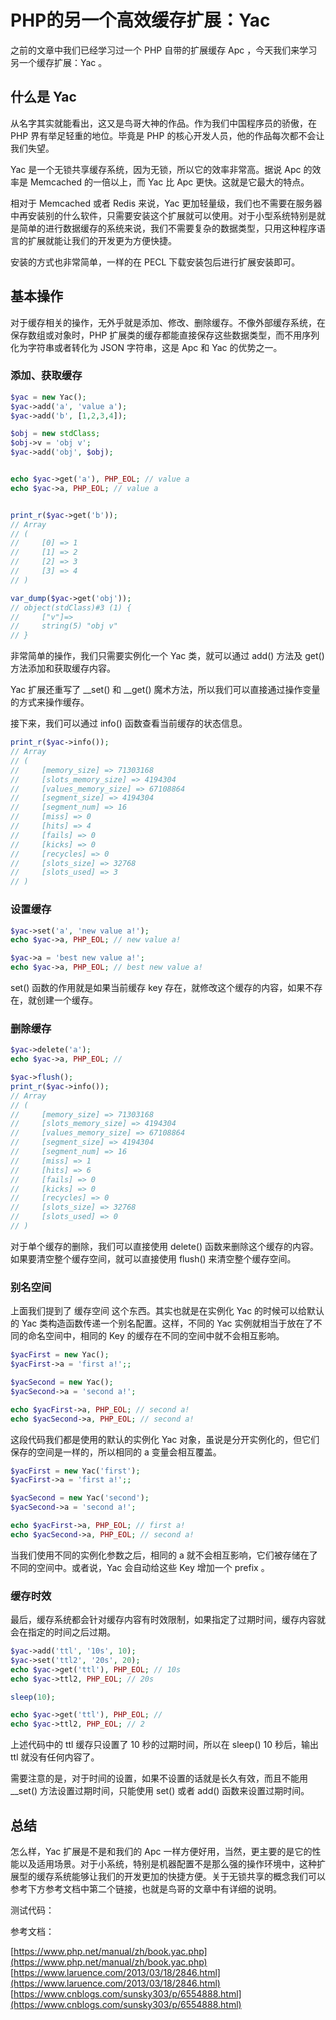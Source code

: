 # PHP的另一个高效缓存扩展：Yac

之前的文章中我们已经学习过一个 PHP 自带的扩展缓存 Apc ，今天我们来学习另一个缓存扩展：Yac 。

## 什么是 Yac

从名字其实就能看出，这又是鸟哥大神的作品。作为我们中国程序员的骄傲，在 PHP 界有举足轻重的地位。毕竟是 PHP 的核心开发人员，他的作品每次都不会让我们失望。

Yac 是一个无锁共享缓存系统，因为无锁，所以它的效率非常高。据说 Apc 的效率是 Memcached 的一倍以上，而 Yac 比 Apc 更快。这就是它最大的特点。

相对于 Memcached 或者 Redis 来说，Yac 更加轻量级，我们也不需要在服务器中再安装别的什么软件，只需要安装这个扩展就可以使用。对于小型系统特别是就是简单的进行数据缓存的系统来说，我们不需要复杂的数据类型，只用这种程序语言的扩展就能让我们的开发更为方便快捷。

安装的方式也非常简单，一样的在 PECL 下载安装包后进行扩展安装即可。

## 基本操作

对于缓存相关的操作，无外乎就是添加、修改、删除缓存。不像外部缓存系统，在保存数组或对象时，PHP 扩展类的缓存都能直接保存这些数据类型，而不用序列化为字符串或者转化为 JSON 字符串，这是 Apc 和 Yac 的优势之一。

### 添加、获取缓存

```php
$yac = new Yac();
$yac->add('a', 'value a');
$yac->add('b', [1,2,3,4]);

$obj = new stdClass;
$obj->v = 'obj v';
$yac->add('obj', $obj);


echo $yac->get('a'), PHP_EOL; // value a
echo $yac->a, PHP_EOL; // value a


print_r($yac->get('b'));
// Array
// (
//     [0] => 1
//     [1] => 2
//     [2] => 3
//     [3] => 4
// )

var_dump($yac->get('obj'));
// object(stdClass)#3 (1) {
//     ["v"]=>
//     string(5) "obj v"
// }
```

非常简单的操作，我们只需要实例化一个 Yac 类，就可以通过 add() 方法及 get() 方法添加和获取缓存内容。

Yac 扩展还重写了 __set() 和 __get() 魔术方法，所以我们可以直接通过操作变量的方式来操作缓存。

接下来，我们可以通过 info() 函数查看当前缓存的状态信息。

```php
print_r($yac->info());
// Array
// (
//     [memory_size] => 71303168
//     [slots_memory_size] => 4194304
//     [values_memory_size] => 67108864
//     [segment_size] => 4194304
//     [segment_num] => 16
//     [miss] => 0
//     [hits] => 4
//     [fails] => 0
//     [kicks] => 0
//     [recycles] => 0
//     [slots_size] => 32768
//     [slots_used] => 3
// )
```

### 设置缓存

```php
$yac->set('a', 'new value a!');
echo $yac->a, PHP_EOL; // new value a!

$yac->a = 'best new value a!';
echo $yac->a, PHP_EOL; // best new value a!
```

set() 函数的作用就是如果当前缓存 key 存在，就修改这个缓存的内容，如果不存在，就创建一个缓存。

### 删除缓存

```php
$yac->delete('a');
echo $yac->a, PHP_EOL; // 

$yac->flush();
print_r($yac->info());
// Array
// (
//     [memory_size] => 71303168
//     [slots_memory_size] => 4194304
//     [values_memory_size] => 67108864
//     [segment_size] => 4194304
//     [segment_num] => 16
//     [miss] => 1
//     [hits] => 6
//     [fails] => 0
//     [kicks] => 0
//     [recycles] => 0
//     [slots_size] => 32768
//     [slots_used] => 0
// )
```

对于单个缓存的删除，我们可以直接使用 delete() 函数来删除这个缓存的内容。如果要清空整个缓存空间，就可以直接使用 flush() 来清空整个缓存空间。

### 别名空间

上面我们提到了 缓存空间 这个东西。其实也就是在实例化 Yac 的时候可以给默认的 Yac 类构造函数传递一个别名配置。这样，不同的 Yac 实例就相当于放在了不同的命名空间中，相同的 Key 的缓存在不同的空间中就不会相互影响。

```php
$yacFirst = new Yac();
$yacFirst->a = 'first a!';;

$yacSecond = new Yac();
$yacSecond->a = 'second a!';

echo $yacFirst->a, PHP_EOL; // second a!
echo $yacSecond->a, PHP_EOL; // second a!
```

这段代码我们都是使用的默认的实例化 Yac 对象，虽说是分开实例化的，但它们保存的空间是一样的，所以相同的 a 变量会相互覆盖。

```php
$yacFirst = new Yac('first');
$yacFirst->a = 'first a!';;

$yacSecond = new Yac('second');
$yacSecond->a = 'second a!';

echo $yacFirst->a, PHP_EOL; // first a!
echo $yacSecond->a, PHP_EOL; // second a!
```

当我们使用不同的实例化参数之后，相同的 a 就不会相互影响，它们被存储在了不同的空间中。或者说，Yac 会自动给这些 Key 增加一个 prefix 。

### 缓存时效

最后，缓存系统都会针对缓存内容有时效限制，如果指定了过期时间，缓存内容就会在指定的时间之后过期。

```php
$yac->add('ttl', '10s', 10);
$yac->set('ttl2', '20s', 20);
echo $yac->get('ttl'), PHP_EOL; // 10s
echo $yac->ttl2, PHP_EOL; // 20s

sleep(10);

echo $yac->get('ttl'), PHP_EOL; // 
echo $yac->ttl2, PHP_EOL; // 2
```

上述代码中的 ttl 缓存只设置了 10 秒的过期时间，所以在 sleep() 10 秒后，输出 ttl 就没有任何内容了。

需要注意的是，对于时间的设置，如果不设置的话就是长久有效，而且不能用 __set() 方法设置过期时间，只能使用 set() 或者 add() 函数来设置过期时间。

## 总结

怎么样，Yac 扩展是不是和我们的 Apc 一样方便好用，当然，更主要的是它的性能以及适用场景。对于小系统，特别是机器配置不是那么强的操作环境中，这种扩展型的缓存系统能够让我们的开发更加的快捷方便。关于无锁共享的概念我们可以参考下方参考文档中第二个链接，也就是鸟哥的文章中有详细的说明。

测试代码：

[]()

参考文档：

[https://www.php.net/manual/zh/book.yac.php](https://www.php.net/manual/zh/book.yac.php)
[https://www.laruence.com/2013/03/18/2846.html](https://www.laruence.com/2013/03/18/2846.html)
[https://www.cnblogs.com/sunsky303/p/6554888.html](https://www.cnblogs.com/sunsky303/p/6554888.html)